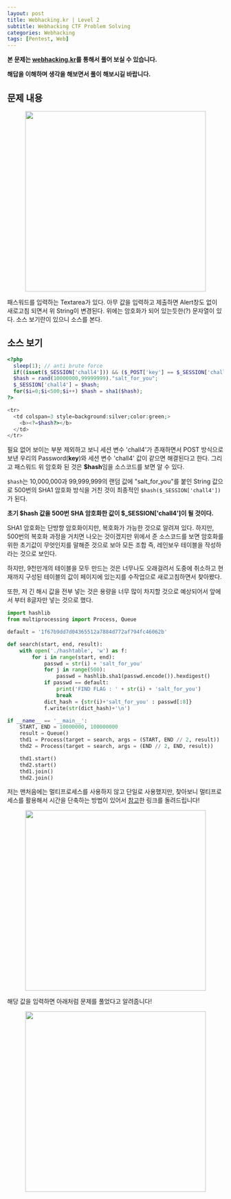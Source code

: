 ```yaml
---
layout: post
title: Webhacking.kr | Level 2
subtitle: Webhacking CTF Problem Solving
categories: Webhacking
tags: [Pentest, Web]
---
```


**본 문제는 [webhacking.kr](https://webhacking.kr)를 통해서 풀어 보실 수 있습니다.**

**해답을 이해하며 생각을 해보면서 풀이 해보시길 바랍니다.**

## 문제 내용

<p align="center">
<img src ="https://user-images.githubusercontent.com/78135526/184475330-ec6bbd68-75a7-4335-bece-4f69640d1941.jpg" width = 420>
</p>

패스워드를 입력하는 Textarea가 있다. 아무 값을 입력하고 제출하면 Alert창도 없이 새로고침 되면서 위 String이 변경된다. 위에는 암호화가 되어 있는듯한(?) 문자열이 있다. 소스 보기란이 있으니 소스를 본다. 

## 소스 보기

```php
<?php
  sleep(1); // anti brute force
  if((isset($_SESSION['chall4'])) && ($_POST['key'] == $_SESSION['chall4'])) solve(4);
  $hash = rand(10000000,99999999)."salt_for_you";
  $_SESSION['chall4'] = $hash;
  for($i=0;$i<500;$i++) $hash = sha1($hash);
?>

<tr>
  <td colspan=3 style=background:silver;color:green;>
    <b><?=$hash?></b>
  </td>
</tr>
```

필요 없어 보이는 부분 제외하고 보니 세션 변수 'chall4'가 존재하면서 POST 방식으로 보낸 우리의 Password(**key**)와 세션 변수 'chall4' 값이 같으면 해결된다고 한다. 그리고 패스워드 위 암호화 된 것은 **$hash**임을 소스코드를 보면 알 수 있다.

`$hash`는 10,000,000과 99,999,999의 랜덤 값에 "salt_for_you"를 붙인 String 값으로 500번의 SHA1 암호화 방식을 거친 것이 최종적인 `$hash($_SESSION['chall4'])`가 된다.

**초기 $hash 값을 500번 SHA 암호화한 값이 $_SESSION['chall4']이 될 것이다.**

SHA1 암호화는 단방향 암호화이지만, 복호화가 가능한 것으로 알려져 있다. 하지만, 500번의 복호화 과정을 거치면 나오는 것이겠지만 위에서 준 소스코드를 보면 암호화를 위한 초기값이 무엇인지를 말해준 것으로 보아 모든 조합 즉, 레인보우 테이블을 작성하라는 것으로 보인다.

하지만, 9천만개의 테이블을 모두 만드는 것은 너무나도 오래걸려서 도중에 취소하고 현재까지 구성된 테이블의 값이 페이지에 있는지를 수작업으로 새로고침하면서 찾아봤다.

또한, 저 긴 해시 값을 전부 넣는 것은 용량을 너무 많이 차지할 것으로 예상되어서 앞에서 부터 8글자만 넣는 것으로 했다.

```python
import hashlib
from multiprocessing import Process, Queue

default = '1f67b9dd7d04365512a7884d772af794fc46062b'

def search(start, end, result):
    with open('./hashtable', 'w') as f:
        for i in range(start, end):
            passwd = str(i) + 'salt_for_you'
            for j in range(500):
                passwd = hashlib.sha1(passwd.encode()).hexdigest()
            if passwd == default:
                print('FIND FLAG : ' + str(i) + 'salt_for_you')
                break
            dict_hash = {str(i)+'salt_for_you' : passwd[:8]}
            f.write(str(dict_hash)+'\n')

if __name__ == '__main__':
    START, END = 10000000, 100000000
    result = Queue()
    thd1 = Process(target = search, args = (START, END // 2, result))
    thd2 = Process(target = search, args = (END // 2, END, result))

    thd1.start()
    thd2.start()
    thd1.join()
    thd2.join()
```

저는 맨처음에는 멀티프로세스를 사용하지 않고 단일로 사용했지만, 찾아보니 멀티프로세스를 활용해서 시간을 단축하는 방법이 있어서 [참고](https://blog.limelee.xyz/entry/Webhackingkrold-4%EB%B2%88)한 링크를 돌려드립니다!

<p align="center">
<img src ="https://user-images.githubusercontent.com/78135526/185779343-5f33ee8b-df0f-462e-82e2-83290f8c1195.jpg" width = 420>
</p>

해당 값을 입력하면 아래처럼 문제를 풀었다고 알려줍니다!

<p align="center">
<img src ="https://user-images.githubusercontent.com/78135526/185779324-b1871155-76fe-4f90-be21-98bee354a92c.jpg" width = 420>
</p>